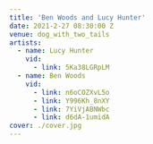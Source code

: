 ```yaml
---
title: 'Ben Woods and Lucy Hunter'
date: 2021-2-27 08:30:00 Z
venue: dog_with_two_tails
artists:
  - name: Lucy Hunter
    vid:
      - link: 5Ka38LGRpLM
  - name: Ben Woods
    vid:
      - link: n6oCOZXvL5o
      - link: Y996Kh_8nXY
      - link: 7YiVjABNWbc
      - link: d6dA-1umidA
cover: ./cover.jpg
---
```

